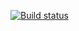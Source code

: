 [![Build status](https://ci.appveyor.com/api/projects/status/ndes1sd80i17dwkf?svg=true)](https://ci.appveyor.com/project/balrom1981/aqa-2-4-1)